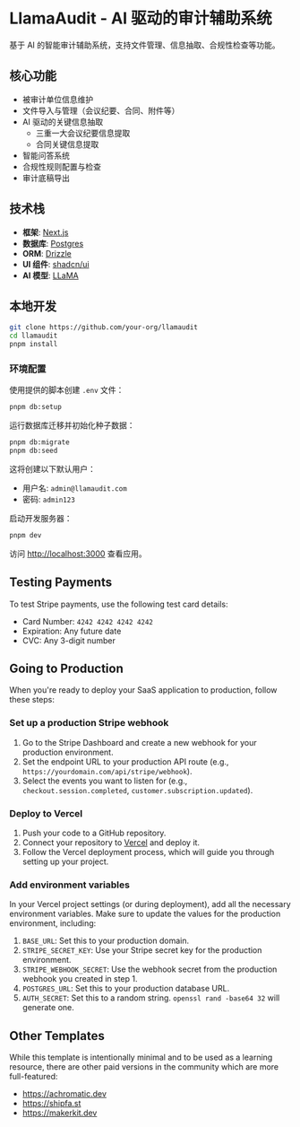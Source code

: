 # LlamaAudit - AI 驱动的审计辅助系统

基于 AI 的智能审计辅助系统，支持文件管理、信息抽取、合规性检查等功能。

## 核心功能

- 被审计单位信息维护
- 文件导入与管理（会议纪要、合同、附件等）
- AI 驱动的关键信息抽取
  - 三重一大会议纪要信息提取
  - 合同关键信息提取
- 智能问答系统
- 合规性规则配置与检查
- 审计底稿导出

## 技术栈

- **框架**: [Next.js](https://nextjs.org/)
- **数据库**: [Postgres](https://www.postgresql.org/)
- **ORM**: [Drizzle](https://orm.drizzle.team/)
- **UI 组件**: [shadcn/ui](https://ui.shadcn.com/)
- **AI 模型**: [LLaMA](https://ai.meta.com/llama/)

## 本地开发

```bash
git clone https://github.com/your-org/llamaudit
cd llamaudit
pnpm install
```

### 环境配置

使用提供的脚本创建 `.env` 文件：

```bash
pnpm db:setup
```

运行数据库迁移并初始化种子数据：

```bash
pnpm db:migrate
pnpm db:seed
```

这将创建以下默认用户：

- 用户名: `admin@llamaudit.com`
- 密码: `admin123`

启动开发服务器：

```bash
pnpm dev
```

访问 [http://localhost:3000](http://localhost:3000) 查看应用。

## Testing Payments

To test Stripe payments, use the following test card details:

- Card Number: `4242 4242 4242 4242`
- Expiration: Any future date
- CVC: Any 3-digit number

## Going to Production

When you're ready to deploy your SaaS application to production, follow these steps:

### Set up a production Stripe webhook

1. Go to the Stripe Dashboard and create a new webhook for your production environment.
2. Set the endpoint URL to your production API route (e.g., `https://yourdomain.com/api/stripe/webhook`).
3. Select the events you want to listen for (e.g., `checkout.session.completed`, `customer.subscription.updated`).

### Deploy to Vercel

1. Push your code to a GitHub repository.
2. Connect your repository to [Vercel](https://vercel.com/) and deploy it.
3. Follow the Vercel deployment process, which will guide you through setting up your project.

### Add environment variables

In your Vercel project settings (or during deployment), add all the necessary environment variables. Make sure to update the values for the production environment, including:

1. `BASE_URL`: Set this to your production domain.
2. `STRIPE_SECRET_KEY`: Use your Stripe secret key for the production environment.
3. `STRIPE_WEBHOOK_SECRET`: Use the webhook secret from the production webhook you created in step 1.
4. `POSTGRES_URL`: Set this to your production database URL.
5. `AUTH_SECRET`: Set this to a random string. `openssl rand -base64 32` will generate one.

## Other Templates

While this template is intentionally minimal and to be used as a learning resource, there are other paid versions in the community which are more full-featured:

- https://achromatic.dev
- https://shipfa.st
- https://makerkit.dev
